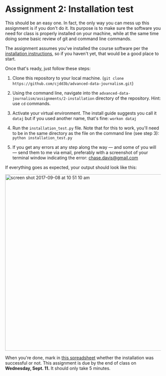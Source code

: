 # Assignment 2: Installation test

This should be an easy one. In fact, the only way you can mess up this assignment is if you don't do it. Its purpose is to make sure the software you need for class is properly installed on your machine, while at the same time doing some basic review of git and command line commands.

The assignment assumes you've installed the course software per the [installation instructions](https://github.com/cjdd3b/advanced-data-journalism/blob/master/class-software.md), so if you haven't yet, that would be a good place to start.

Once that's ready, just follow these steps:

1. Clone this repository to your local machine. (`git clone https://github.com/cjdd3b/advanced-data-journalism.git`)

2. Using the command line, navigate into the `advanced-data-journalism/assignments/2-installation` directory of the repository. Hint: use `cd` commands.

3. Activate your virtual environment. The install guide suggests you call it `dataj` but if you used another name, that's fine: `workon dataj`

4. Run the `installation_test.py` file. Note that for this to work, you'll need to be in the same directory as the file on the command line (see step 3): `python installation_test.py`

5. If you get any errors at any step along the way — and some of you will — send them to me via email, preferably with a screenshot of your terminal window indicating the error: chase.davis@gmail.com

If everything goes as expected, your output should look like this:

<img width="569" alt="screen shot 2017-09-08 at 10 51 10 am" src="https://user-images.githubusercontent.com/947791/30217298-bb79cd24-9483-11e7-8ff9-7011c22e67bd.png">

When you're done, mark in [this spreadsheet](https://docs.google.com/spreadsheets/d/1omWnBWpSUVYUD10qOjZ3vYEj-YFYLbwXBJPpBahbDqU/edit?usp=drive_web&ouid=116462374319624048534) whether the installation was successful or not. This assignment is due by the end of class on **Wednesday, Sept. 11.** It should only take 5 minutes.
